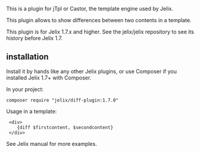 This is a plugin for jTpl or Castor, the template engine used by Jelix.

This plugin allows to show differences between two contents in a template.

This plugin is for Jelix 1.7.x and higher. See the jelix/jelix repository to see
its history before Jelix 1.7.

## installation

Install it by hands like any other Jelix plugins, or use Composer if you installed
Jelix 1.7+ with Composer.

In your project:

```
composer require "jelix/diff-plugin:1.7.0"
```

Usage in a template:

```
 <div>
    {diff $firstcontent, $secondcontent}
 </div>
```

See Jelix manual for more examples.
